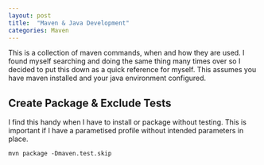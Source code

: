 ```yaml
---
layout: post
title:  "Maven & Java Development"
categories: Maven
---
```


This is a collection of maven commands, when and how they are used. I found myself searching and doing the same thing many
times over so I decided to put this down as a quick reference for myself. This assumes you have maven installed and your
java environment configured.

## Create Package & Exclude Tests
I find this handy when I have to install or package without testing. This is important if I have a parametised profile
without intended parameters in place.
```
mvn package -Dmaven.test.skip
```
